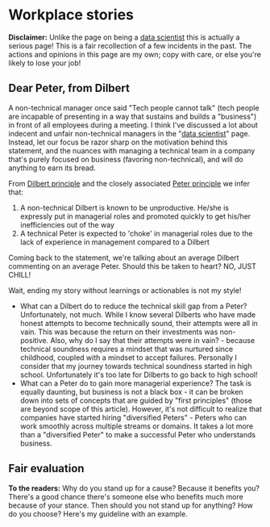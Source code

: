 # Workplace stories

**Disclaimer:** Unlike the page on being a [data scientist](data_scientist.md) this is actually a serious page! This is a fair recollection of a few incidents in the past. The actions and opinions in this page are my own; copy with care, or else you're likely to lose your job!

## Dear Peter, from Dilbert

A non-technical manager once said "Tech people cannot talk" (tech people are incapable of presenting in a way that sustains and builds a "business") in front of all employees during a meeting. I think I've discussed a lot about indecent and unfair non-technical managers in the "[data scientist](data_scientist.md)" page. Instead, let our focus be razor sharp on the motivation behind this statement, and the nuances with managing a technical team in a company that's purely focused on business (favoring non-technical), and will do anything to earn its bread.

From [Dilbert principle](https://en.wikipedia.org/wiki/Dilbert_principle) and the closely associated [Peter principle](https://en.wikipedia.org/wiki/Peter_principle) we infer that:

1. A non-technical Dilbert is known to be unproductive. He/she is expressly put in managerial roles and promoted quickly to get his/her inefficiencies out of the way
2. A technical Peter is expected to 'choke' in managerial roles due to the lack of experience in management compared to a Dilbert

Coming back to the statement, we're talking about an average Dilbert commenting on an average Peter. Should this be taken to heart? NO, JUST CHILL!

Wait, ending my story without learnings or actionables is not my style!

- What can a Dilbert do to reduce the technical skill gap from a Peter? Unfortunately, not much. While I know several Dilberts who have made honest attempts to become technically sound, their attempts were all in vain. This was because the return on their investments was non-positive. Also, why do I say that their attempts were in vain? - because technical soundness requires a mindset that was nurtured since childhood, coupled with a mindset to accept failures. Personally I consider that my journey towards technical soundness started in high school. Unfortunately it's too late for Dilberts to go back to high school!
- What can a Peter do to gain more managerial experience? The task is equally daunting, but business is not a black box - it can be broken down into sets of concepts that are guided by "first principles" (those are beyond scope of this article). However, it's not difficult to realize that companies have started hiring "diversified Peters" - Peters who can work smoothly across multiple streams or domains. It takes a lot more than a "diversified Peter" to make a successful Peter who understands business.

## Fair evaluation

**To the readers:** Why do you stand up for a cause? Because it benefits you? There's a good chance there's someone else who benefits much more because of your stance. Then should you not stand up for anything? How do you choose? Here's my guideline with an example.

